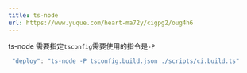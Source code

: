 ```yaml
---
title: ts-node
url: https://www.yuque.com/heart-ma72y/cigpg2/oug4h6
---
```


ts-node 需要指定`tsconfig`需要使用的指令是`-P`

```javascript
 "deploy": "ts-node -P tsconfig.build.json ./scripts/ci.build.ts"
```
